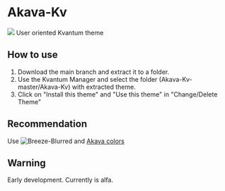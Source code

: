 # Akava-Kv
![](https://i.imgur.com/IFLK03X.png)
User oriented Kvantum theme

## How to use
1. Download the main branch and extract it to a folder.
2. Use the Kvantum Manager and select the folder (Akava-Kv-master/Akava-Kv) with extracted theme.
3. Click on "Install this theme" and "Use this theme" in "Change/Delete Theme"

## Recommendation
Use ![Breeze-Blurred](https://github.com/alex47/BreezeBlurred) and [Akava colors](https://github.com/Akava-Design/Akava-Colors)

## Warning
Early development. Currently is alfa.
